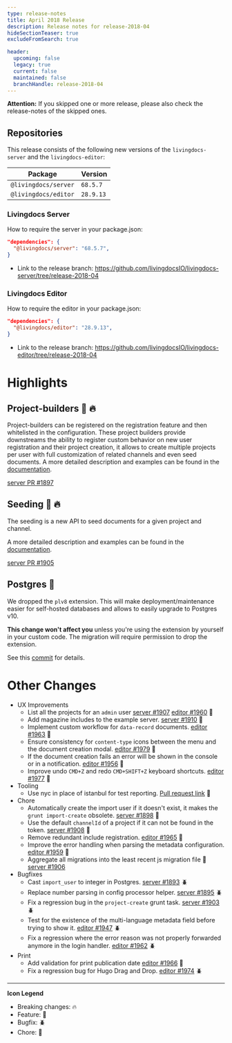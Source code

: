 ```yaml
---
type: release-notes
title: April 2018 Release
description: Release notes for release-2018-04
hideSectionTeaser: true
excludeFromSearch: true

header:
  upcoming: false
  legacy: true
  current: false
  maintained: false
  branchHandle: release-2018-04
---
```


**Attention:** If you skipped one or more release, please also check the release-notes of the skipped ones.

## Repositories

This release consists of the following new versions of the `livingdocs-server` and the `livingdocs-editor`:

Package | Version
--- | ---
`@livingdocs/server` | `68.5.7`
`@livingdocs/editor` | `28.9.13`

### Livingdocs Server

How to require the server in your package.json:

```json
"dependencies": {
  "@livingdocs/server": "68.5.7",
}
```

- Link to the release branch:
  https://github.com/livingdocsIO/livingdocs-server/tree/release-2018-04

### Livingdocs Editor

How to require the editor in your package.json:

```json
"dependencies": {
  "@livingdocs/editor": "28.9.13",
}
```

- Link to the release branch:
  https://github.com/livingdocsIO/livingdocs-editor/tree/release-2018-04

# Highlights


## Project-builders :gift: :fire:

Project-builders can be registered on the registration feature and then whitelisted in the configuration. These project builders provide downstreams the ability to register custom behavior on new user registration and their project creation, it allows to create multiple projects per user with full customization of related channels and even seed documents. A more detailed description and examples can be found in the [documentation](https://github.com/livingdocsIO/livingdocs-server/pull/1897).

[server PR #1897](https://github.com/livingdocsIO/livingdocs-server/pull/1897)

## Seeding :gift: :fire:

The seeding is a new API to seed documents for a given project and channel.

A more detailed description and examples can be found in the [documentation](https://github.com/livingdocsIO/livingdocs-server/pull/1905).

[server PR #1905](https://github.com/livingdocsIO/livingdocs-server/pull/1905)


## Postgres :wrench:

We dropped the `plv8` extension. This will make deployment/maintenance easier for self-hosted databases and allows to easily upgrade to Postgres v10.

**This change won't affect you** unless you're using the extension by yourself in your custom code. The migration will require permission to drop the extension.

See this [commit](https://github.com/livingdocsIO/livingdocs-server/commit/dc8b2e4835f6eee460877378d28eb84eb0fe67e) for details.



# Other Changes

* UX Improvements
  * List all the projects for an `admin` user [server #1907](https://github.com/livingdocsIO/livingdocs-server/pull/1907) [editor #1960](https://github.com/livingdocsIO/livingdocs-editor/pull/1960) :gift:
  * Add magazine includes to the example server. [server #1910](https://github.com/livingdocsIO/livingdocs-server/pull/1910) :gift:
  * Implement custom workflow for `data-record` documents. [editor #1963](https://github.com/livingdocsIO/livingdocs-editor/pull/1963) :gift:
  * Ensure consistency for `content-type` icons between the menu and the document creation modal. [editor #1979](https://github.com/livingdocsIO/livingdocs-editor/pull/1979) :gift:
  * If the document creation fails an error will be shown in the console or in a notification. [editor #1956](https://github.com/livingdocsIO/livingdocs-editor/pull/1956) :gift:
  * Improve undo `CMD+Z` and redo `CMD+SHIFT+Z` keyboard shortcuts. [editor #1977](https://github.com/livingdocsIO/livingdocs-editor/pull/1977) :gift:
* Tooling
  * Use nyc in place of istanbul for test reporting. [Pull request link](https://github.com/livingdocsIO/livingdocs-server/pull/1913) :gift:
* Chore
  * Automatically create the import user if it doesn't exist, it makes the `grunt import-create` obsolete. [server #1898](https://github.com/livingdocsIO/livingdocs-server/pull/1898) :wrench:
  * Use the default `channelId` of a project if it can not be found in the token. [server #1908](https://github.com/livingdocsIO/livingdocs-server/pull/1908) :wrench:
  * Remove redundant include registration. [editor #1965](https://github.com/livingdocsIO/livingdocs-editor/pull/1965) :wrench:
  * Improve the error handling when parsing the metadata configuration. [editor #1959](https://github.com/livingdocsIO/livingdocs-editor/pull/1959) :wrench:
  * Aggregate all migrations into the least recent js migration file :wrench:
  [server #1906](https://github.com/livingdocsIO/livingdocs-server/pull/1906)
* Bugfixes
  * Cast `import_user` to integer in Postgres. [server #1893](https://github.com/livingdocsIO/livingdocs-server/pull/1893) :beetle:
  * Replace number parsing in config processor helper. [server #1895](https://github.com/livingdocsIO/livingdocs-server/pull/1895) :beetle:
  * Fix a regression bug in the `project-create` grunt task. [server #1903](https://github.com/livingdocsIO/livingdocs-server/pull/1903) :beetle:
  * Test for the existence of the multi-language metadata field before trying to show it. [editor #1947](https://github.com/livingdocsIO/livingdocs-editor/pull/1947) :beetle:
  * Fix a regression where the error reason was not properly forwarded anymore in the login handler. [editor #1962](https://github.com/livingdocsIO/livingdocs-editor/pull/1962) :beetle:
* Print
  * Add validation for print publication date [editor #1966](https://github.com/livingdocsIO/livingdocs-editor/pull/1966) :gift:
  *  Fix a regression bug for Hugo Drag and Drop. [editor #1974](https://github.com/livingdocsIO/livingdocs-editor/pull/1974) :beetle:
---

  **Icon Legend**

  * Breaking changes: :fire:
  * Feature: :gift:
  * Bugfix: :beetle:
  * Chore: :wrench:
